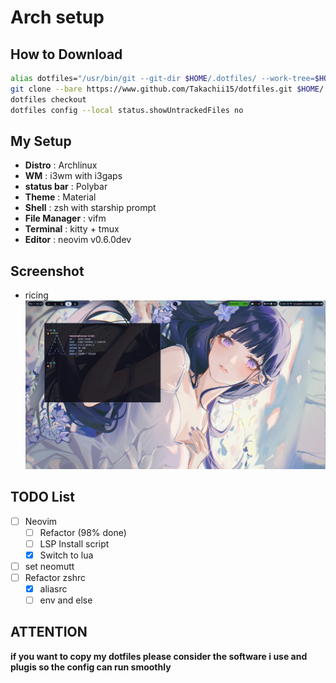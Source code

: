 # Arch setup

## How to Download

```sh  
alias dotfiles="/usr/bin/git --git-dir $HOME/.dotfiles/ --work-tree=$HOME"  
git clone --bare https://www.github.com/Takachii15/dotfiles.git $HOME/.dotfiles
dotfiles checkout  
dotfiles config --local status.showUntrackedFiles no
```

## My Setup

* **Distro** : Archlinux
* **WM** : i3wm with i3gaps
* **status bar** : Polybar
* **Theme** : Material
* **Shell** : zsh with starship prompt
* **File Manager** : vifm
* **Terminal** : kitty + tmux
* **Editor** : neovim v0.6.0dev

## Screenshot

* ricing
![Screenshot](./assets/ricing.png)

## TODO List

* [ ] Neovim
  * [ ] Refactor (98% done)
  * [ ] LSP Install script
  * [x] Switch to lua
* [ ] set neomutt
* [ ] Refactor zshrc
  * [x] aliasrc
  * [ ] env and else

## ATTENTION

**if you want to copy my dotfiles please consider the software i use and plugis so the config can run smoothly**
